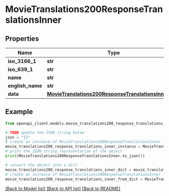# MovieTranslations200ResponseTranslationsInner


## Properties

Name | Type | Description | Notes
------------ | ------------- | ------------- | -------------
**iso_3166_1** | **str** |  | [optional] 
**iso_639_1** | **str** |  | [optional] 
**name** | **str** |  | [optional] 
**english_name** | **str** |  | [optional] 
**data** | [**MovieTranslations200ResponseTranslationsInnerData**](MovieTranslations200ResponseTranslationsInnerData.md) |  | [optional] 

## Example

```python
from openapi_client.models.movie_translations200_response_translations_inner import MovieTranslations200ResponseTranslationsInner

# TODO update the JSON string below
json = "{}"
# create an instance of MovieTranslations200ResponseTranslationsInner from a JSON string
movie_translations200_response_translations_inner_instance = MovieTranslations200ResponseTranslationsInner.from_json(json)
# print the JSON string representation of the object
print(MovieTranslations200ResponseTranslationsInner.to_json())

# convert the object into a dict
movie_translations200_response_translations_inner_dict = movie_translations200_response_translations_inner_instance.to_dict()
# create an instance of MovieTranslations200ResponseTranslationsInner from a dict
movie_translations200_response_translations_inner_from_dict = MovieTranslations200ResponseTranslationsInner.from_dict(movie_translations200_response_translations_inner_dict)
```
[[Back to Model list]](../README.md#documentation-for-models) [[Back to API list]](../README.md#documentation-for-api-endpoints) [[Back to README]](../README.md)


